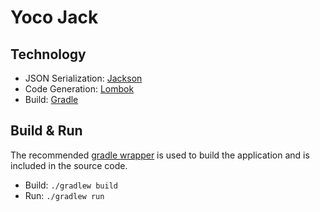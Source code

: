 # Yoco Jack

## Technology

* JSON Serialization: [Jackson](https://github.com/FasterXML/jackson)
* Code Generation: [Lombok](https://projectlombok.org/)
* Build: [Gradle](https://gradle.org/)

## Build & Run

The recommended [gradle wrapper](https://docs.gradle.org/current/userguide/gradle_wrapper.html) is used to build the application and is included in the source code.

* Build: `./gradlew build`
* Run: `./gradlew run`
